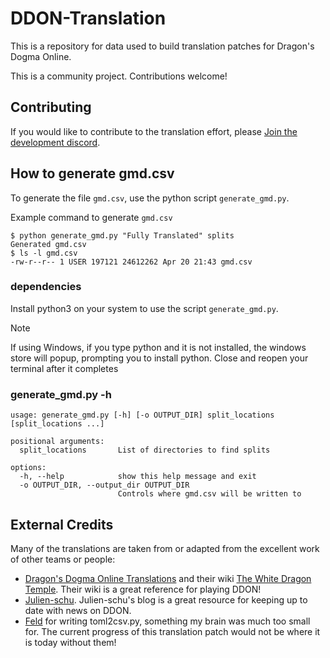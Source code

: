 # DDON-Translation
This is a repository for data used to build translation patches for Dragon's Dogma Online.

This is a community project. Contributions welcome!

## Contributing
If you would like to contribute to the translation effort, please [Join the development discord](https://discord.gg/Rvut5D8zGP).

## How to generate gmd.csv

To generate the file `gmd.csv`, use the python script `generate_gmd.py`.

Example command to generate `gmd.csv`
```plaintext
$ python generate_gmd.py "Fully Translated" splits
Generated gmd.csv
$ ls -l gmd.csv
-rw-r--r-- 1 USER 197121 24612262 Apr 20 21:43 gmd.csv
```

### dependencies

Install python3 on your system to use the script `generate_gmd.py`.
> [!NOTE]
> If using Windows, if you type python and it is not installed, the windows store will popup, prompting you to install python.
> Close and reopen your terminal after it completes

### generate_gmd.py -h
```plaintext
usage: generate_gmd.py [-h] [-o OUTPUT_DIR] split_locations [split_locations ...]

positional arguments:
  split_locations       List of directories to find splits

options:
  -h, --help            show this help message and exit
  -o OUTPUT_DIR, --output_dir OUTPUT_DIR
                        Controls where gmd.csv will be written to
```

## External Credits

Many of the translations are taken from or adapted from the excellent work of other teams or people:
* [Dragon's Dogma Online Translations](http://ddonline.tumblr.com/) and their wiki [The White Dragon Temple](http://ddon.wikidot.com/). Their wiki is a great reference for playing DDON!
* [Julien-schu](http://julien-schu.tumblr.com/). Julien-schu's blog is a great resource for keeping up to date with news on DDON.
* [Feld](https://github.com/Feldherren) for writing toml2csv.py, something my brain was much too small for.
The current progress of this translation patch would not be where it is today without them!
